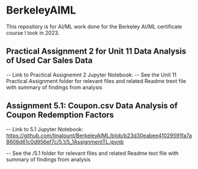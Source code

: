# BerkeleyAIML

This repository is for AI/ML work done for the Berkeley AI/ML certificate course I took in 2023.

## Practical Assignment 2 for Unit 11 Data Analysis of Used Car Sales Data 
-- Link to Practical Assignemnt 2 Jupyter Notebook: 
-- See the Unit 11 Practical Assignment folder for relevant files and related Readme trext file with summary of findings from analysis

## Assignment 5.1: Coupon.csv Data Analysis of Coupon Redemption Factors
-- Link to 5.1 Jupyter Notebook: https://github.com/tinalount/BerkeleyAIML/blob/b23d30eabee41029591fa7a8606d61c0d956ef7c/5.1/5_1AssignmentTL.ipynb 

-- See the /5.1 folder for relevant files and related Readme text file with summary of findings from analysis

